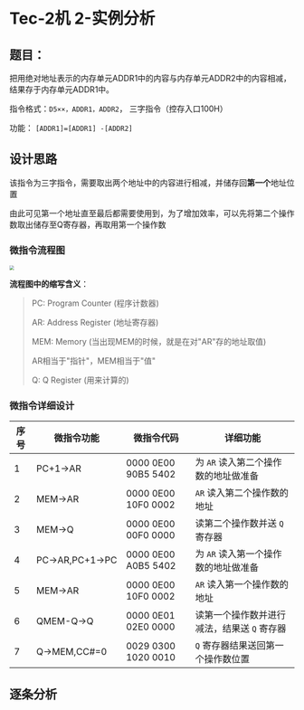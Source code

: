 # Tec-2机 2-实例分析

## 题目：

把用绝对地址表示的内存单元ADDR1中的内容与内存单元ADDR2中的内容相减，结果存于内存单元ADDR1中。

指令格式：`D5××，ADDR1，ADDR2`，  三字指令（控存入口100H）

功能：  `[ADDR1]=[ADDR1] -[ADDR2]`

## 设计思路

该指令为三字指令，需要取出两个地址中的内容进行相减，并储存回**第一个**地址位置

由此可见第一个地址直至最后都需要使用到，为了增加效率，可以先将第二个操作数取出储存至Q寄存器，再取用第一个操作数

### 微指令流程图

<img src="D:\Note\计组课设\Assets\流程图.png" style="zoom:50%;" />

**流程图中的缩写含义**：

>PC: Program Counter (程序计数器)
>
>AR: Address Register (地址寄存器)
>
>MEM: Memory (当出现MEM的时候，就是在对"AR"存的地址取值)
>
>AR相当于"指针"，MEM相当于"值"
>
>Q: Q Register (用来计算的)

### 微指令详细设计

| 序号 | 微指令功能    | 微指令代码          | 详细功能                                    |
| ---- | ------------- | ------------------- | ------------------------------------------- |
| 1    | PC+1→AR       | 0000 0E00 90B5 5402 | 为 `AR` 读入第二个操作数的地址做准备        |
| 2    | MEM→AR        | 0000 0E00 10F0 0002 | `AR` 读入第二个操作数的地址                 |
| 3    | MEM→Q         | 0000 0E00 00F0 0000 | 读第二个操作数并送 `Q` 寄存器               |
| 4    | PC→AR,PC+1→PC | 0000 0E00 A0B5 5402 | 为 `AR` 读入第一个操作数的地址做准备        |
| 5    | MEM→AR        | 0000 0E00 10F0 0002 | `AR` 读入第一个操作数的地址                 |
| 6    | QMEM-Q→Q      | 0000 0E01 02E0 0000 | 读第一个操作数并进行减法，结果送 `Q` 寄存器 |
| 7    | Q→MEM,CC#=0   | 0029 0300 1020 0010 | `Q` 寄存器结果送回第一个操作数位置          |

## 逐条分析

